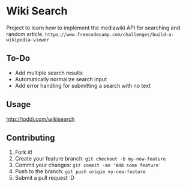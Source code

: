 # Wiki Search

Project to learn how to implement the mediawiki API for searching and random article.
`https://www.freecodecamp.com/challenges/build-a-wikipedia-viewer`

## To-Do

* Add multiple search results
* Automatically normalize search input
* Add error handling for submitting a search with no text

## Usage

http://toddj.com/wikisearch

## Contributing

1. Fork it!
2. Create your feature branch: `git checkout -b my-new-feature`
3. Commit your changes: `git commit -am 'Add some feature'`
4. Push to the branch: `git push origin my-new-feature`
5. Submit a pull request :D
